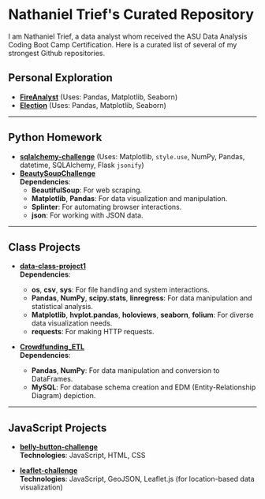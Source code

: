 # Nathaniel Trief's Curated Repository 
I am Nathaniel Trief, a data analyst whom received the ASU Data Analysis Coding Boot Camp Certification. Here is a curated list of several of my strongest Github repositories.    

## Personal Exploration
- **[FireAnalyst](https://github.com/ngrief/FireAnalyst.git)** (Uses: Pandas, Matplotlib, Seaborn)
- **[Election](https://github.com/ngrief/Election.git)** (Uses: Pandas, Matplotlib, Seaborn)

---

## Python Homework
- **[sqlalchemy-challenge](https://github.com/ngrief/sqlalchemy-challenge.git)** (Uses: Matplotlib, `style.use`, NumPy, Pandas, datetime, SQLAlchemy, Flask `jsonify`)
- **[BeautySoupChallenge](https://github.com/ngrief/BeautySoupChallenge.git)**  
  **Dependencies**:  
  - **BeautifulSoup**: For web scraping.
  - **Matplotlib**, **Pandas**: For data visualization and manipulation.
  - **Splinter**: For automating browser interactions.
  - **json**: For working with JSON data.

---

## Class Projects
- **[data-class-project1](https://github.com/ngrief/data-class-project1.git)**  
  **Dependencies**:  
  - **os**, **csv**, **sys**: For file handling and system interactions.
  - **Pandas**, **NumPy**, **scipy.stats**, **linregress**: For data manipulation and statistical analysis.
  - **Matplotlib**, **hvplot.pandas**, **holoviews**, **seaborn**, **folium**: For diverse data visualization needs.
  - **requests**: For making HTTP requests.

- **[Crowdfunding_ETL](https://github.com/ngrief/Crowdfunding_ETL.git)**  
  **Dependencies**:  
  - **Pandas**, **NumPy**: For data manipulation and conversion to DataFrames.
  - **MySQL**: For database schema creation and EDM (Entity-Relationship Diagram) depiction.

---

## JavaScript Projects
- **[belly-button-challenge](https://github.com/ngrief/belly-button-challenge.git)**  
  **Technologies**: JavaScript, HTML, CSS

- **[leaflet-challenge](https://github.com/ngrief/leaflet-challenge.git)**  
  **Technologies**: JavaScript, GeoJSON, Leaflet.js (for location-based data visualization)
